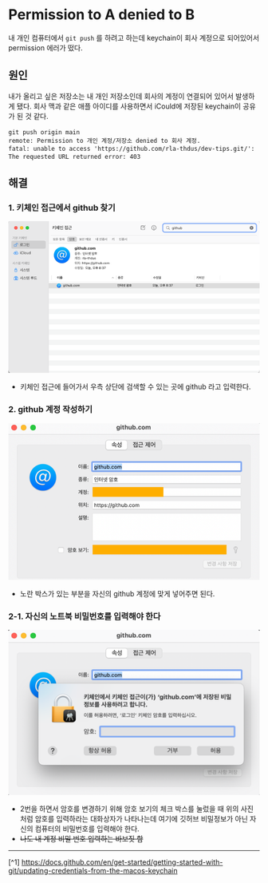 # Permission to A denied to B
내 개인 컴퓨터에서 `git push` 를 하려고 하는데 keychain이 회사 계정으로 되어있어서 permission 에러가 떴다.

## 원인
내가 올리고 싶은 저장소는 내 개인 저장소인데 회사의 계정이 연결되어 있어서 발생하게 됐다. 회사 맥과 같은 애플 아이디를 사용하면서 iCould에 저장된 keychain이 공유가 된 것 같다.

```
git push origin main
remote: Permission to 개인 계정/저장소 denied to 회사 계정.
fatal: unable to access 'https://github.com/rla-thdus/dev-tips.git/': The requested URL returned error: 403
```

## 해결
### 1. 키체인 접근에서 github 찾기

![img.png](Image/search_github_at_keychain.png)
- 키체인 접근에 들어가서 우측 상단에 검색할 수 있는 곳에 github 라고 입력한다.

### 2. github 계정 작성하기
![img.png](Image/change_github_account_in_keychain.png)
- 노란 박스가 있는 부분을 자신의 github 계정에 맞게 넣어주면 된다.

### 2-1. 자신의 노트북 비밀번호를 입력해야 한다
![img.png](Image/input_mac_password_when_show_password.png)
- 2번을 하면서 암호를 변경하기 위해 암호 보기의 체크 박스를 눌렀을 때 위의 사진처럼 암호를 입력하라는 대화상자가 나타나는데 여기에 깃허브 비밀정보가 아닌 자신의 컴퓨터의 비밀번호를 입력해야 한다.
- ~~나도 내 계정 비밀 번호 입력하는 바보짓 함~~

---

[^1] https://docs.github.com/en/get-started/getting-started-with-git/updating-credentials-from-the-macos-keychain
